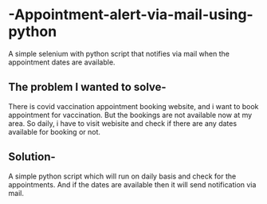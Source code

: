 # -Appointment-alert-via-mail-using-python

A simple selenium with python script that notifies via mail when the appointment dates are available. 


The problem I wanted to solve-
------------------------------------
There is covid vaccination appointment booking website, and i want to book appointment for vaccination. But the bookings are not available now at my area. So daily, i have to visit webisite and check if there are any dates  available for booking or not.

Solution-
------------------------------------
A simple python script which will run on daily basis and check for the appointments. And if the dates are available then it will send notification via mail.







